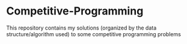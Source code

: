 # Competitive-Programming
This repository contains my solutions (organized by the data structure/algorithm used) to some competitive programming problems 
